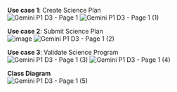 **Use case 1**: Create Science Plan <br>
![Gemini P1 D3  - Page 1](https://github.com/user-attachments/assets/1251ca64-d166-41cc-acf3-1bd8188ec387)
![Gemini P1 D3  - Page 1 (1)](https://github.com/user-attachments/assets/785522b0-7c68-4b9a-a62b-7ff5846b1e5d)


**Use case  2**: Submit Science Plan <br>
![image](https://github.com/user-attachments/assets/6f1bd3ba-7a69-493a-a9b9-0608aa5bbf62)
![Gemini P1 D3  - Page 1 (2)](https://github.com/user-attachments/assets/e8f2466d-7ed9-4915-837c-aac5765bfc72)

**Use case 3**: Validate Science Program <br>
![Gemini P1 D3  - Page 1 (3)](https://github.com/user-attachments/assets/339214e1-19c9-47f9-b1d2-600611253466)
![Gemini P1 D3  - Page 1 (4)](https://github.com/user-attachments/assets/febc94b8-32f1-452b-a66c-25ff7d2b3a9b)

**Class Diagram** <br>
![Gemini P1 D3  - Page 1 (5)](https://github.com/user-attachments/assets/3d5589b5-5e6a-4d57-b59d-34fc07af581b)


